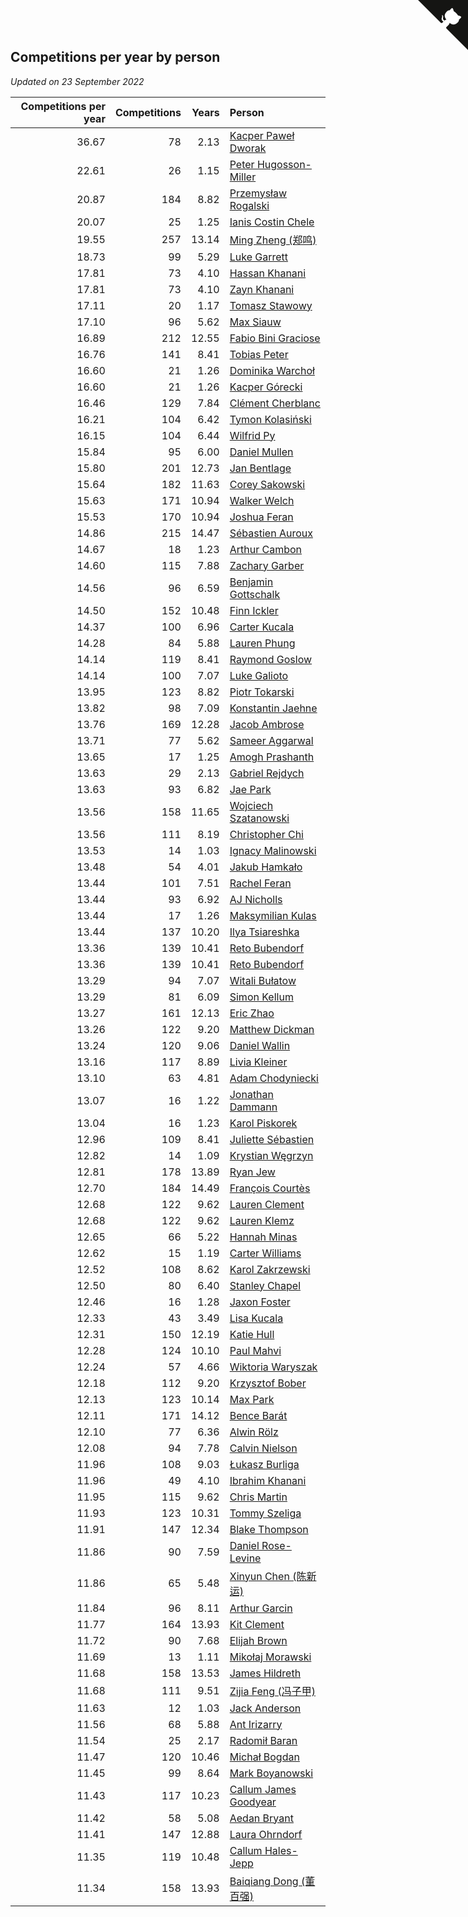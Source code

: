 ## Competitions per year by person

*Updated on 23 September 2022*

| Competitions per year | Competitions | Years | Person |
| ---: | ---: | ---: | :--- |
| 36.67 | 78 | 2.13 | [Kacper Paweł Dworak](https://www.worldcubeassociation.org/persons/2020DWOR01) |
| 22.61 | 26 | 1.15 | [Peter Hugosson-Miller](https://www.worldcubeassociation.org/persons/2021HUGO01) |
| 20.87 | 184 | 8.82 | [Przemysław Rogalski](https://www.worldcubeassociation.org/persons/2013ROGA02) |
| 20.07 | 25 | 1.25 | [Ianis Costin Chele](https://www.worldcubeassociation.org/persons/2021CHEL01) |
| 19.55 | 257 | 13.14 | [Ming Zheng (郑鸣)](https://www.worldcubeassociation.org/persons/2009ZHEN11) |
| 18.73 | 99 | 5.29 | [Luke Garrett](https://www.worldcubeassociation.org/persons/2017GARR05) |
| 17.81 | 73 | 4.10 | [Hassan Khanani](https://www.worldcubeassociation.org/persons/2018KHAN26) |
| 17.81 | 73 | 4.10 | [Zayn Khanani](https://www.worldcubeassociation.org/persons/2018KHAN28) |
| 17.11 | 20 | 1.17 | [Tomasz Stawowy](https://www.worldcubeassociation.org/persons/2021STAW01) |
| 17.10 | 96 | 5.62 | [Max Siauw](https://www.worldcubeassociation.org/persons/2017SIAU02) |
| 16.89 | 212 | 12.55 | [Fabio Bini Graciose](https://www.worldcubeassociation.org/persons/2010GRAC02) |
| 16.76 | 141 | 8.41 | [Tobias Peter](https://www.worldcubeassociation.org/persons/2014PETE03) |
| 16.60 | 21 | 1.26 | [Dominika Warchoł](https://www.worldcubeassociation.org/persons/2021WARC01) |
| 16.60 | 21 | 1.26 | [Kacper Górecki](https://www.worldcubeassociation.org/persons/2021GORE01) |
| 16.46 | 129 | 7.84 | [Clément Cherblanc](https://www.worldcubeassociation.org/persons/2014CHER05) |
| 16.21 | 104 | 6.42 | [Tymon Kolasiński](https://www.worldcubeassociation.org/persons/2016KOLA02) |
| 16.15 | 104 | 6.44 | [Wilfrid Py](https://www.worldcubeassociation.org/persons/2016PYWI01) |
| 15.84 | 95 | 6.00 | [Daniel Mullen](https://www.worldcubeassociation.org/persons/2016MULL04) |
| 15.80 | 201 | 12.73 | [Jan Bentlage](https://www.worldcubeassociation.org/persons/2010BENT01) |
| 15.64 | 182 | 11.63 | [Corey Sakowski](https://www.worldcubeassociation.org/persons/2011SAKO01) |
| 15.63 | 171 | 10.94 | [Walker Welch](https://www.worldcubeassociation.org/persons/2011WELC01) |
| 15.53 | 170 | 10.94 | [Joshua Feran](https://www.worldcubeassociation.org/persons/2011FERA01) |
| 14.86 | 215 | 14.47 | [Sébastien Auroux](https://www.worldcubeassociation.org/persons/2008AURO01) |
| 14.67 | 18 | 1.23 | [Arthur Cambon](https://www.worldcubeassociation.org/persons/2021CAMB01) |
| 14.60 | 115 | 7.88 | [Zachary Garber](https://www.worldcubeassociation.org/persons/2014GARB01) |
| 14.56 | 96 | 6.59 | [Benjamin Gottschalk](https://www.worldcubeassociation.org/persons/2016GOTT01) |
| 14.50 | 152 | 10.48 | [Finn Ickler](https://www.worldcubeassociation.org/persons/2012ICKL01) |
| 14.37 | 100 | 6.96 | [Carter Kucala](https://www.worldcubeassociation.org/persons/2015KUCA01) |
| 14.28 | 84 | 5.88 | [Lauren Phung](https://www.worldcubeassociation.org/persons/2016PHUN02) |
| 14.14 | 119 | 8.41 | [Raymond Goslow](https://www.worldcubeassociation.org/persons/2014GOSL01) |
| 14.14 | 100 | 7.07 | [Luke Galioto](https://www.worldcubeassociation.org/persons/2015GALI02) |
| 13.95 | 123 | 8.82 | [Piotr Tokarski](https://www.worldcubeassociation.org/persons/2013TOKA01) |
| 13.82 | 98 | 7.09 | [Konstantin Jaehne](https://www.worldcubeassociation.org/persons/2015JAEH01) |
| 13.76 | 169 | 12.28 | [Jacob Ambrose](https://www.worldcubeassociation.org/persons/2010AMBR01) |
| 13.71 | 77 | 5.62 | [Sameer Aggarwal](https://www.worldcubeassociation.org/persons/2017AGGA01) |
| 13.65 | 17 | 1.25 | [Amogh Prashanth](https://www.worldcubeassociation.org/persons/2021PRAS01) |
| 13.63 | 29 | 2.13 | [Gabriel Rejdych](https://www.worldcubeassociation.org/persons/2020REJD01) |
| 13.63 | 93 | 6.82 | [Jae Park](https://www.worldcubeassociation.org/persons/2015PARK24) |
| 13.56 | 158 | 11.65 | [Wojciech Szatanowski](https://www.worldcubeassociation.org/persons/2011SZAT01) |
| 13.56 | 111 | 8.19 | [Christopher Chi](https://www.worldcubeassociation.org/persons/2014CHIC01) |
| 13.53 | 14 | 1.03 | [Ignacy Malinowski](https://www.worldcubeassociation.org/persons/2021MALI02) |
| 13.48 | 54 | 4.01 | [Jakub Hamkało](https://www.worldcubeassociation.org/persons/2018HAMK01) |
| 13.44 | 101 | 7.51 | [Rachel Feran](https://www.worldcubeassociation.org/persons/2015FERA01) |
| 13.44 | 93 | 6.92 | [AJ Nicholls](https://www.worldcubeassociation.org/persons/2015NICH04) |
| 13.44 | 17 | 1.26 | [Maksymilian Kulas](https://www.worldcubeassociation.org/persons/2021KULA02) |
| 13.44 | 137 | 10.20 | [Ilya Tsiareshka](https://www.worldcubeassociation.org/persons/2012TERE01) |
| 13.36 | 139 | 10.41 | [Reto Bubendorf](https://www.worldcubeassociation.org/persons/2012BUBE01) |
| 13.36 | 139 | 10.41 | [Reto Bubendorf](https://www.worldcubeassociation.org/persons/2012BUBE01) |
| 13.29 | 94 | 7.07 | [Witali Bułatow](https://www.worldcubeassociation.org/persons/2015BUAT01) |
| 13.29 | 81 | 6.09 | [Simon Kellum](https://www.worldcubeassociation.org/persons/2016KELL12) |
| 13.27 | 161 | 12.13 | [Eric Zhao](https://www.worldcubeassociation.org/persons/2010ZHAO19) |
| 13.26 | 122 | 9.20 | [Matthew Dickman](https://www.worldcubeassociation.org/persons/2013DICK01) |
| 13.24 | 120 | 9.06 | [Daniel Wallin](https://www.worldcubeassociation.org/persons/2013WALL03) |
| 13.16 | 117 | 8.89 | [Livia Kleiner](https://www.worldcubeassociation.org/persons/2013KLEI03) |
| 13.10 | 63 | 4.81 | [Adam Chodyniecki](https://www.worldcubeassociation.org/persons/2017CHOD02) |
| 13.07 | 16 | 1.22 | [Jonathan Dammann](https://www.worldcubeassociation.org/persons/2021DAMM01) |
| 13.04 | 16 | 1.23 | [Karol Piskorek](https://www.worldcubeassociation.org/persons/2021PISK01) |
| 12.96 | 109 | 8.41 | [Juliette Sébastien](https://www.worldcubeassociation.org/persons/2014SEBA01) |
| 12.82 | 14 | 1.09 | [Krystian Węgrzyn](https://www.worldcubeassociation.org/persons/2021WEGR01) |
| 12.81 | 178 | 13.89 | [Ryan Jew](https://www.worldcubeassociation.org/persons/2008JEWR01) |
| 12.70 | 184 | 14.49 | [François Courtès](https://www.worldcubeassociation.org/persons/2008COUR01) |
| 12.68 | 122 | 9.62 | [Lauren Clement](https://www.worldcubeassociation.org/persons/2013KLEM01) |
| 12.68 | 122 | 9.62 | [Lauren Klemz](https://www.worldcubeassociation.org/persons/2013KLEM01) |
| 12.65 | 66 | 5.22 | [Hannah Minas](https://www.worldcubeassociation.org/persons/2017MINA04) |
| 12.62 | 15 | 1.19 | [Carter Williams](https://www.worldcubeassociation.org/persons/2021WILL06) |
| 12.52 | 108 | 8.62 | [Karol Zakrzewski](https://www.worldcubeassociation.org/persons/2014ZAKR01) |
| 12.50 | 80 | 6.40 | [Stanley Chapel](https://www.worldcubeassociation.org/persons/2016CHAP04) |
| 12.46 | 16 | 1.28 | [Jaxon Foster](https://www.worldcubeassociation.org/persons/2021FOST01) |
| 12.33 | 43 | 3.49 | [Lisa Kucala](https://www.worldcubeassociation.org/persons/2019KUCA01) |
| 12.31 | 150 | 12.19 | [Katie Hull](https://www.worldcubeassociation.org/persons/2010HULL01) |
| 12.28 | 124 | 10.10 | [Paul Mahvi](https://www.worldcubeassociation.org/persons/2012MAHV01) |
| 12.24 | 57 | 4.66 | [Wiktoria Waryszak](https://www.worldcubeassociation.org/persons/2018WARY01) |
| 12.18 | 112 | 9.20 | [Krzysztof Bober](https://www.worldcubeassociation.org/persons/2013BOBE01) |
| 12.13 | 123 | 10.14 | [Max Park](https://www.worldcubeassociation.org/persons/2012PARK03) |
| 12.11 | 171 | 14.12 | [Bence Barát](https://www.worldcubeassociation.org/persons/2008BARA01) |
| 12.10 | 77 | 6.36 | [Alwin Rölz](https://www.worldcubeassociation.org/persons/2016ROLZ01) |
| 12.08 | 94 | 7.78 | [Calvin Nielson](https://www.worldcubeassociation.org/persons/2014NIEL03) |
| 11.96 | 108 | 9.03 | [Łukasz Burliga](https://www.worldcubeassociation.org/persons/2013BURL01) |
| 11.96 | 49 | 4.10 | [Ibrahim Khanani](https://www.worldcubeassociation.org/persons/2018KHAN27) |
| 11.95 | 115 | 9.62 | [Chris Martin](https://www.worldcubeassociation.org/persons/2013MART03) |
| 11.93 | 123 | 10.31 | [Tommy Szeliga](https://www.worldcubeassociation.org/persons/2012SZEL01) |
| 11.91 | 147 | 12.34 | [Blake Thompson](https://www.worldcubeassociation.org/persons/2010THOM03) |
| 11.86 | 90 | 7.59 | [Daniel Rose-Levine](https://www.worldcubeassociation.org/persons/2015ROSE01) |
| 11.86 | 65 | 5.48 | [Xinyun Chen (陈新运)](https://www.worldcubeassociation.org/persons/2017CHEN36) |
| 11.84 | 96 | 8.11 | [Arthur Garcin](https://www.worldcubeassociation.org/persons/2014GARC27) |
| 11.77 | 164 | 13.93 | [Kit Clement](https://www.worldcubeassociation.org/persons/2008CLEM01) |
| 11.72 | 90 | 7.68 | [Elijah Brown](https://www.worldcubeassociation.org/persons/2015BROW03) |
| 11.69 | 13 | 1.11 | [Mikołaj Morawski](https://www.worldcubeassociation.org/persons/2021MORA01) |
| 11.68 | 158 | 13.53 | [James Hildreth](https://www.worldcubeassociation.org/persons/2009HILD01) |
| 11.68 | 111 | 9.51 | [Zijia Feng (冯子甲)](https://www.worldcubeassociation.org/persons/2013FENG02) |
| 11.63 | 12 | 1.03 | [Jack Anderson](https://www.worldcubeassociation.org/persons/2021ANDE05) |
| 11.56 | 68 | 5.88 | [Ant Irizarry](https://www.worldcubeassociation.org/persons/2016IRIZ02) |
| 11.54 | 25 | 2.17 | [Radomił Baran](https://www.worldcubeassociation.org/persons/2020BARA02) |
| 11.47 | 120 | 10.46 | [Michał Bogdan](https://www.worldcubeassociation.org/persons/2012BOGD01) |
| 11.45 | 99 | 8.64 | [Mark Boyanowski](https://www.worldcubeassociation.org/persons/2014BOYA01) |
| 11.43 | 117 | 10.23 | [Callum James Goodyear](https://www.worldcubeassociation.org/persons/2012GOOD02) |
| 11.42 | 58 | 5.08 | [Aedan Bryant](https://www.worldcubeassociation.org/persons/2017BRYA06) |
| 11.41 | 147 | 12.88 | [Laura Ohrndorf](https://www.worldcubeassociation.org/persons/2009OHRN01) |
| 11.35 | 119 | 10.48 | [Callum Hales-Jepp](https://www.worldcubeassociation.org/persons/2012HALE01) |
| 11.34 | 158 | 13.93 | [Baiqiang Dong (董百强)](https://www.worldcubeassociation.org/persons/2008DONG06) |


<a href="https://github.com/JustinTimeCuber/wca_statistics" class="github-corner" aria-label="View source on Github"><svg width="80" height="80" viewBox="0 0 250 250" style="fill:#151513; color:#fff; position: absolute; top: 0; border: 0; right: 0;" aria-hidden="true"><path d="M0,0 L115,115 L130,115 L142,142 L250,250 L250,0 Z"></path><path d="M128.3,109.0 C113.8,99.7 119.0,89.6 119.0,89.6 C122.0,82.7 120.5,78.6 120.5,78.6 C119.2,72.0 123.4,76.3 123.4,76.3 C127.3,80.9 125.5,87.3 125.5,87.3 C122.9,97.6 130.6,101.9 134.4,103.2" fill="currentColor" style="transform-origin: 130px 106px;" class="octo-arm"></path><path d="M115.0,115.0 C114.9,115.1 118.7,116.5 119.8,115.4 L133.7,101.6 C136.9,99.2 139.9,98.4 142.2,98.6 C133.8,88.0 127.5,74.4 143.8,58.0 C148.5,53.4 154.0,51.2 159.7,51.0 C160.3,49.4 163.2,43.6 171.4,40.1 C171.4,40.1 176.1,42.5 178.8,56.2 C183.1,58.6 187.2,61.8 190.9,65.4 C194.5,69.0 197.7,73.2 200.1,77.6 C213.8,80.2 216.3,84.9 216.3,84.9 C212.7,93.1 206.9,96.0 205.4,96.6 C205.1,102.4 203.0,107.8 198.3,112.5 C181.9,128.9 168.3,122.5 157.7,114.1 C157.9,116.9 156.7,120.9 152.7,124.9 L141.0,136.5 C139.8,137.7 141.6,141.9 141.8,141.8 Z" fill="currentColor" class="octo-body"></path></svg></a><style>.github-corner:hover .octo-arm{animation:octocat-wave 560ms ease-in-out}@keyframes octocat-wave{0%,100%{transform:rotate(0)}20%,60%{transform:rotate(-25deg)}40%,80%{transform:rotate(10deg)}}@media (max-width:500px){.github-corner:hover .octo-arm{animation:none}.github-corner .octo-arm{animation:octocat-wave 560ms ease-in-out}}</style>
